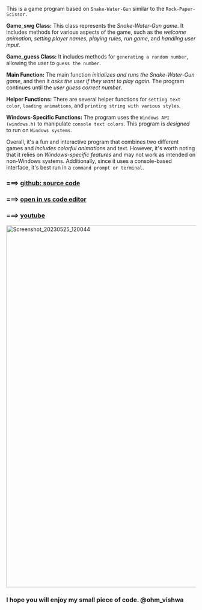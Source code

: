 This is a game program based on `Snake-Water-Gun` similar to the `Rock-Paper-Scissor.`

**Game_swg Class:** This class represents the _Snake-Water-Gun game_. It includes methods for various aspects of the game, such as the _welcome animation_, _setting player names_, _playing rules_, _run game_, and _handling user input_.

**Game_guess Class:** It includes methods for `generating a random number`, allowing the user to `guess the number`.

**Main Function:** The main function _initializes and runs the Snake-Water-Gun game_, and then it _asks the user if they want to play again._ The program continues until the *user guess correct number*.

**Helper Functions:** There are several helper functions for `setting text color`, `loading animations`, and `printing string with various styles`.

**Windows-Specific Functions:** The program uses the `Windows API (windows.h)` to manipulate `console text colors`. This program is *designed* to run on `Windows systems`.

Overall, it's a fun and interactive program that combines two different games and _includes colorful animations_ and text. However, it's worth noting that it relies on _Windows-specific features_ and may not work as intended on non-Windows systems. Additionally, since it uses a console-based interface, it's best run in a `command prompt or terminal`.


### ===> [github: source code](https://github.com/ohmDTO/project)

### ===> [open in vs code editor](https://github1s.com/ohmDTO/project/blob/main/Snake_Water_Gun.cpp)

### ===> [youtube](https://www.youtube.com/@ohms_code)

<img width="960" alt="Screenshot_20230525_120044" src="https://github.com/ohmDTO/project/assets/113088687/f21c650a-bd88-4f18-81d6-bd1eb6b52768">

### I hope you will enjoy my small piece of code. @ohm_vishwa

